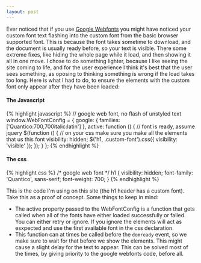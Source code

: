 ```yaml
---
layout: post
---
```


Ever noticed that if you use [Google Webfonts](//www.google.com/webfonts) you might have noticed your custom font text flashing into the custom font from the basic browser supported font. This is because the font takes sometime to download, and the document is usually ready before, so your text is visible. There some extreme fixes, like hiding the whole page while it load, and then showing it all in one move. I chose to do something lighter, because I like seeing the site coming to life, and for the user experience I think it's best that the user sees something, as oposing to thinking something is wrong if the load takes too long. Here is what I had to do, to ensure the elements with the custom font only appear after they have been loaded:

#### The Javascript
{% highlight javascript %}
    // google web font, no flash of unstyled text
    window.WebFontConfig = {
        google: { families: ['Quantico:700,700italic:latin'] },
        active: function () {
            // font is ready, assume jquery
            $(function () {
                // on your css make sure you make all the elements that us this font visibility: hidden;
                $('h1, .custom-font').css({ visibility: 'visible' });
            });
        }
    };
{% endhighlight %}

#### The css
{% highlight css %}
    /* google web font */
    h1 {
        visibility: hidden;
        font-family: 'Quantico', sans-serif;
        font-weight: 700;
    }
{% endhighlight %}

This is the code I'm using on this site (the h1 header has a custom font). Take this as a proof of concept. Some things to keep in mind:

 + The active property passed to the WebFontConfig is a function that gets called when all of the fonts have either loaded successfully or failed. You can either retry or ignore. If you ignore the elements will act as esxpected and use the first available font in the css declaration.
 + This function can at times be called before the `domready` event, so we make sure to wait for that before we show the elements. This might cause a slight delay for the text to appear. This can be solved most of the times, by giving priority to the google webfonts code, before all.
